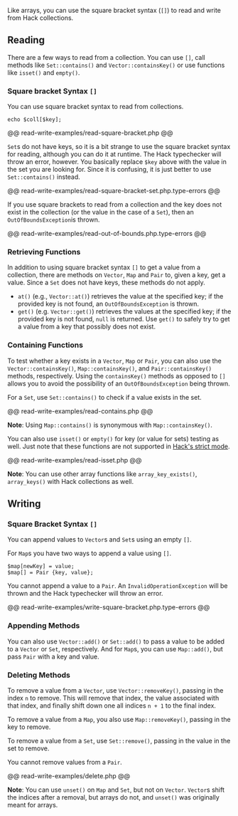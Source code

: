 Like arrays, you can use the square bracket syntax (`[]`) to read and write from Hack collections. 

## Reading

There are a few ways to read from a collection. You can use `[]`, call methods like `Set::contains()` and `Vector::containsKey()` or use functions like `isset()` and `empty()`.

### Square bracket Syntax  `[]`

You can use square bracket syntax to read from collections.

```
echo $coll[$key];
```

@@ read-write-examples/read-square-bracket.php @@

`Set`s do not have keys, so it is a bit strange to use the square bracket syntax for reading, although you can do it at runtime. The Hack typechecker will throw an error, however. You basically replace `$key` above with the value in the set you are looking for. Since it is confusing, it is just better to use `Set::contains()` instead.

@@ read-write-examples/read-square-bracket-set.php.type-errors @@

If you use square brackets to read from a collection and the key does not exist in the collection (or the value in the case of a `Set`), then an `OutOfBoundsException`is thrown.

@@ read-write-examples/read-out-of-bounds.php.type-errors @@

### Retrieving Functions

In addition to using square bracket syntax `[]` to get a value from a collection, there are methods on `Vector`, `Map` and `Pair`  to, given a key, get a value. Since a `Set` does not have keys, these methods do not apply.

- `at()` (e.g., `Vector::at()`) retrieves the value at the specified key; if the provided key is not found, an `OutOfBoundsException` is thrown.
- `get()` (e.g. `Vector::get()`) retrieves the values at the specified key; if the provided key is not found, `null` is returned. Use `get()` to safely try to get a value from a key that possibly does not exist.

### Containing Functions

To test whether a key exists in a `Vector`, `Map` or `Pair`, you can also use the `Vector::containsKey()`, `Map::containsKey()`, and `Pair::containsKey()` methods, respectively. Using the `containsKey()` methods as opposed to `[]` allows you to avoid the possibility of an `OutOfBoundsException` being thrown.

For a `Set`, use `Set::contains()` to check if a value exists in the set.

@@ read-write-examples/read-contains.php @@

**Note**: Using `Map::contains()` is synonymous with `Map::containsKey()`.

You can also use `isset()` or `empty()` for key (or value for sets) testing as well. Just note that these functions are not supported in [Hack's strict mode](../typechecker/modes.md).

@@ read-write-examples/read-isset.php @@

**Note**: You can use other array functions like `array_key_exists()`, `array_keys()` with Hack collections as well.

## Writing

### Square Bracket Syntax `[]`

You can append values to `Vector`s and `Set`s using an empty `[]`. 

For `Map`s you have two ways to append a value using `[]`. 

```
$map[newKey] = value;
$map[] = Pair {key, value};
```

You cannot append a value to a `Pair`. An `InvalidOperationException` will be thrown and the Hack typechecker will throw an error.

@@ read-write-examples/write-square-bracket.php.type-errors @@

### Appending Methods

You can also use `Vector::add()` or `Set::add()` to pass a value to be added to a `Vector` or `Set`, respectively. And for `Map`s, you can use `Map::add()`, but pass `Pair` with a key and value.

### Deleting Methods

To remove a value from a `Vector`, use `Vector::removeKey()`, passing in the index `n` to remove. This will remove that index, the value associated with that index, and finally shift down one all indices `n + 1` to the final index.

To remove a value from a `Map`, you also use `Map::removeKey()`, passing in the key to remove.

To remove a value from a `Set`, use `Set::remove()`, passing in the value in the set to remove.

You cannot remove values from a `Pair`.

@@ read-write-examples/delete.php @@

**Note**: You can use `unset()` on `Map` and `Set`, but not on `Vector`. `Vector`s shift the indices after a removal, but arrays do not, and `unset()` was originally meant for arrays.
